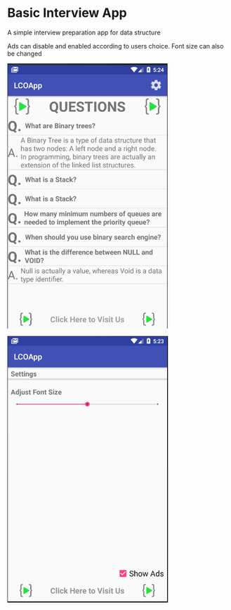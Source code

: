 # Basic Interview App

A simple interview preparation app for data structure

Ads can disable and enabled according to users choice.
Font size can also be changed

![alt text](https://github.com/bharatgupta99/LCOApp/blob/master/app/src/main/res/drawable-v24/Pic4.PNG)

![alt text](https://github.com/bharatgupta99/LCOApp/blob/master/app/src/main/res/drawable-v24/Pic3.PNG)
